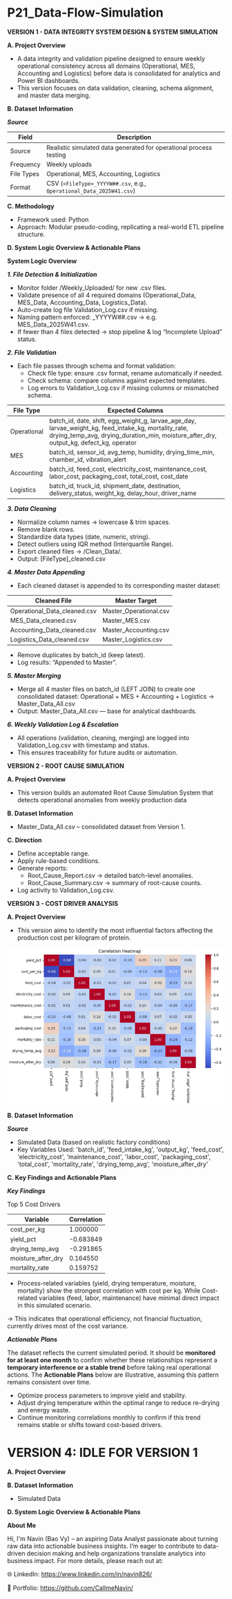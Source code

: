 # P21_Data-Flow-Simulation

**VERSION 1 - DATA INTEGRITY SYSTEM DESIGN & SYSTEM SIMULATION**

**A. Project Overview**

- A data integrity and validation pipeline designed to ensure weekly operational consistency across all domains (Operational, MES, Accounting and Logistics) before data is consolidated for analytics and Power BI dashboards.
- This version focuses on data validation, cleaning, schema alignment, and master data merging.

**B. Dataset Information**

_**Source**_

| Field      | Description                                                          |
| ---------- | -------------------------------------------------------------------- |
| Source     | Realistic simulated data generated for operational process testing   |
| Frequency  | Weekly uploads                                                       |
| File Types | Operational, MES, Accounting, Logistics                              |
| Format     | CSV (`<FileType>_YYYYW##.csv`, e.g., `Operational_Data_2025W41.csv`) |


**C. Methodology**

- Framework used: Python
- Approach: Modular pseudo-coding, replicating a real-world ETL pipeline structure.

**D. System Logic Overview & Actionable Plans**

**System Logic Overview**

_**1. File Detection & Initialization**_

- Monitor folder /Weekly_Uploaded/ for new .csv files.
- Validate presence of all 4 required domains (Operational_Data, MES_Data, Accounting_Data, Logistics_Data).
- Auto-create log file Validation_Log.csv if missing.
- Naming pattern enforced: <FileType>_YYYYW##.csv → e.g. MES_Data_2025W41.csv.
- If fewer than 4 files detected → stop pipeline & log “Incomplete Upload” status.

_**2. File Validation**_

- Each file passes through schema and format validation:
  + Check file type: ensure .csv format, rename automatically if needed.
  + Check schema: compare columns against expected templates.
  + Log errors to Validation_Log.csv if missing columns or mismatched schema.

| File Type   | Expected Columns                                                                                                                                                                                |
| ----------- | ----------------------------------------------------------------------------------------------------------------------------------------------------------------------------------------------- |
| Operational | batch_id, date, shift, egg_weight_g, larvae_age_day, larvae_weight_kg, feed_intake_kg, mortality_rate, drying_temp_avg, drying_duration_min, moisture_after_dry, output_kg, defect_kg, operator |
| MES         | batch_id, sensor_id, avg_temp, humidity, drying_time_min, chamber_id, vibration_alert                                                                                                           |
| Accounting  | batch_id, feed_cost, electricity_cost, maintenance_cost, labor_cost, packaging_cost, total_cost, cost_date                                                                                      |
| Logistics   | batch_id, truck_id, shipment_date, destination, delivery_status, weight_kg, delay_hour, driver_name                                                                                             |

_**3. Data Cleaning**_

- Normalize column names → lowercase & trim spaces.
- Remove blank rows.
- Standardize data types (date, numeric, string).
- Detect outliers using IQR method (Interquartile Range).
- Export cleaned files → /Clean_Data/.
- Output: [FileType]_cleaned.csv

_**4. Master Data Appending**_

- Each cleaned dataset is appended to its corresponding master dataset:

| Cleaned File                 | Master Target          |
| ---------------------------- | ---------------------- |
| Operational_Data_cleaned.csv | Master_Operational.csv |
| MES_Data_cleaned.csv         | Master_MES.csv         |
| Accounting_Data_cleaned.csv  | Master_Accounting.csv  |
| Logistics_Data_cleaned.csv   | Master_Logistics.csv   |

- Remove duplicates by batch_id (keep latest).
- Log results: “Appended to Master”.

_**5. Master Merging**_

- Merge all 4 master files on batch_id (LEFT JOIN) to create one consolidated dataset: Operational + MES + Accounting + Logistics → Master_Data_All.csv
- Output: Master_Data_All.csv — base for analytical dashboards.

_**6. Weekly Validation Log & Escalation**_

- All operations (validation, cleaning, merging) are logged into Validation_Log.csv with timestamp and status.
- This ensures traceability for future audits or automation.

**VERSION 2 - ROOT CAUSE SIMULATION**

**A. Project Overview**

- This version builds an automated Root Cause Simulation System that detects operational anomalies from weekly production data

**B. Dataset Information**

- Master_Data_All.csv – consolidated dataset from Version 1.

**C. Direction**

- Define acceptable range.
- Apply rule-based conditions.
- Generate reports:
  + Root_Cause_Report.csv → detailed batch-level anomalies.
  + Root_Cause_Summary.csv → summary of root-cause counts.
- Log activity to Validation_Log.csv.

**VERSION 3 - COST DRIVER ANALYSIS**

**A. Project Overview**

- This version aims to identify the most influential factors affecting the production cost per kilogram of protein.  

![Heatmap](https://github.com/CallmeNavin/P21_Data-Flow-Simulation/blob/main/Version%203/Visualization/Correlation%20Heatmap.jpg)

**B. Dataset Information**

_**Source**_

- Simulated Data (based on realistic factory conditions)
- Key Variables Used: 'batch_id', 'feed_intake_kg', 'output_kg', 'feed_cost', 'electricity_cost', 'maintenance_cost', 'labor_cost', 'packaging_cost', 'total_cost', 'mortality_rate', 'drying_temp_avg', 'moisture_after_dry'

**C. Key Findings and Actionable Plans**

**_Key Findings_**

Top 5 Cost Drivers

| Variable | Correlation |
|-----------|-------------|
| cost_per_kg | 1.000000 |
| yield_pct | -0.683849 |
| drying_temp_avg | -0.291865 |
| moisture_after_dry | 0.164550 |
| mortality_rate | 0.159752 |

- Process-related variables (yield, drying temperature, moisture, mortality) show the strongest correlation with cost per kg. While Cost-related variables (feed, labor, maintenance) have minimal direct impact in this simulated scenario.  

→ This indicates that operational efficiency, not financial fluctuation, currently drives most of the cost variance.

**_Actionable Plans_**

The dataset reflects the current simulated period. It should be **monitored for at least one month** to confirm whether these relationships represent a **temporary interference or a stable trend** before taking real operational actions. The **Actionable Plans** below are illustrative, assuming this pattern remains consistent over time.
- Optimize process parameters to improve yield and stability.
- Adjust drying temperature within the optimal range to reduce re-drying and energy waste.  
- Continue monitoring correlations monthly to confirm if this trend remains stable or shifts toward cost-based drivers.

# VERSION 4: IDLE FOR VERSION 1

**A. Project Overview**

**B. Dataset Information**

- Simulated Data

**D. System Logic Overview & Actionable Plans**

**About Me**

Hi, I'm Navin (Bao Vy) – an aspiring Data Analyst passionate about turning raw data into actionable business insights. I’m eager to contribute to data-driven decision making and help organizations translate analytics into business impact. For more details, please reach out at:

🌐 LinkedIn: https://www.linkedin.com/in/navin826/

📂 Portfolio: https://github.com/CallmeNavin/
